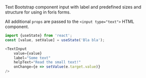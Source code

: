 Text Bootstrap component input with label and predefined sizes and structure for using in foris forms.

All additional `props` are passed to the `<input type="text">` HTML component.

```js
import {useState} from 'react';
const [value, setValue] = useState('Bla bla');

<TextInput
    value={value}
    label="Some text" 
    helpText="Read the small text!"
    onChange={e => setValue(e.target.value)}
/>
```
